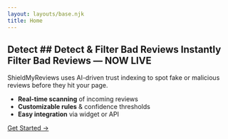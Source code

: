 ```yaml
---
layout: layouts/base.njk
title: Home
---
```


## Detect ## Detect & Filter Bad Reviews Instantly Filter Bad Reviews — NOW LIVE

ShieldMyReviews uses AI-driven trust indexing to spot fake or malicious reviews before they hit your page.

- **Real-time scanning** of incoming reviews  
- **Customizable rules** & confidence thresholds  
- **Easy integration** via widget or API  

[Get Started →](#)
